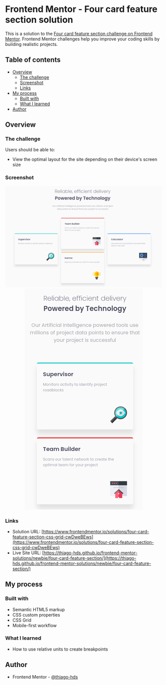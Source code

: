 # Frontend Mentor - Four card feature section solution

This is a solution to the [Four card feature section challenge on Frontend Mentor](https://www.frontendmentor.io/challenges/four-card-feature-section-weK1eFYK). Frontend Mentor challenges help you improve your coding skills by building realistic projects.

## Table of contents

-   [Overview](#overview)
    -   [The challenge](#the-challenge)
    -   [Screenshot](#screenshot)
    -   [Links](#links)
-   [My process](#my-process)
    -   [Built with](#built-with)
    -   [What I learned](#what-i-learned)
-   [Author](#author)

## Overview

### The challenge

Users should be able to:

-   View the optimal layout for the site depending on their device's screen size

### Screenshot

<p align="center">
  <img src="./screenshots/screenshot-desktop.png" alt="">
  <img src="./screenshots/screenshot-mobile.png" alt="">
</p>

### Links

-   Solution URL: [https://www.frontendmentor.io/solutions/four-card-feature-section-css-grid-cwDweBEws](https://www.frontendmentor.io/solutions/four-card-feature-section-css-grid-cwDweBEws)
-   Live Site URL: [https://thiago-hds.github.io/frontend-mentor-solutions/newbie/four-card-feature-section/](https://thiago-hds.github.io/frontend-mentor-solutions/newbie/four-card-feature-section/)

## My process

### Built with

-   Semantic HTML5 markup
-   CSS custom properties
-   CSS Grid
-   Mobile-first workflow

### What I learned

-   How to use relative units to create breakpoints

## Author

-   Frontend Mentor - [@thiago-hds](https://www.frontendmentor.io/profile/thiago-hds)
